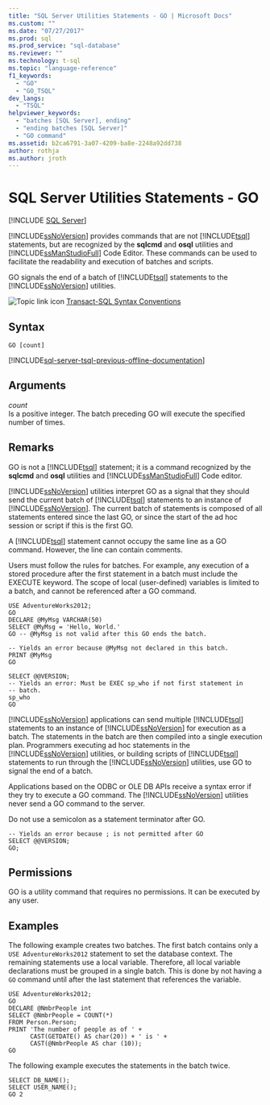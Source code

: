 ```yaml
---
title: "SQL Server Utilities Statements - GO | Microsoft Docs"
ms.custom: ""
ms.date: "07/27/2017"
ms.prod: sql
ms.prod_service: "sql-database"
ms.reviewer: ""
ms.technology: t-sql
ms.topic: "language-reference"
f1_keywords: 
  - "GO"
  - "GO_TSQL"
dev_langs: 
  - "TSQL"
helpviewer_keywords: 
  - "batches [SQL Server], ending"
  - "ending batches [SQL Server]"
  - "GO command"
ms.assetid: b2ca6791-3a07-4209-ba8e-2248a92dd738
author: rothja
ms.author: jroth
---
```

# SQL Server Utilities Statements - GO
[!INCLUDE [SQL Server](../../includes/applies-to-version/sqlserver.md)]

  [!INCLUDE[ssNoVersion](../../includes/ssnoversion-md.md)] provides commands that are not [!INCLUDE[tsql](../../includes/tsql-md.md)] statements, but are recognized by the **sqlcmd** and **osql** utilities and [!INCLUDE[ssManStudioFull](../../includes/ssmanstudiofull-md.md)] Code Editor. These commands can be used to facilitate the readability and execution of batches and scripts.  
  
  GO signals the end of a batch of [!INCLUDE[tsql](../../includes/tsql-md.md)] statements to the [!INCLUDE[ssNoVersion](../../includes/ssnoversion-md.md)] utilities.  
  
 ![Topic link icon](../../database-engine/configure-windows/media/topic-link.gif "Topic link icon") [Transact-SQL Syntax Conventions](../../t-sql/language-elements/transact-sql-syntax-conventions-transact-sql.md)  
  
## Syntax  
  
```  
GO [count]  
```  
  
[!INCLUDE[sql-server-tsql-previous-offline-documentation](../../includes/sql-server-tsql-previous-offline-documentation.md)]

## Arguments
 *count*  
 Is a positive integer. The batch preceding GO will execute the specified number of times.  
  
## Remarks  
 GO is not a [!INCLUDE[tsql](../../includes/tsql-md.md)] statement; it is a command recognized by the **sqlcmd** and **osql** utilities and [!INCLUDE[ssManStudioFull](../../includes/ssmanstudiofull-md.md)] Code editor.  
  
 [!INCLUDE[ssNoVersion](../../includes/ssnoversion-md.md)] utilities interpret GO as a signal that they should send the current batch of [!INCLUDE[tsql](../../includes/tsql-md.md)] statements to an instance of [!INCLUDE[ssNoVersion](../../includes/ssnoversion-md.md)]. The current batch of statements is composed of all statements entered since the last GO, or since the start of the ad hoc session or script if this is the first GO.  
  
 A [!INCLUDE[tsql](../../includes/tsql-md.md)] statement cannot occupy the same line as a GO command. However, the line can contain comments.  
  
 Users must follow the rules for batches. For example, any execution of a stored procedure after the first statement in a batch must include the EXECUTE keyword. The scope of local (user-defined) variables is limited to a batch, and cannot be referenced after a GO command.  
  
```  
USE AdventureWorks2012;  
GO  
DECLARE @MyMsg VARCHAR(50)  
SELECT @MyMsg = 'Hello, World.'  
GO -- @MyMsg is not valid after this GO ends the batch.  
  
-- Yields an error because @MyMsg not declared in this batch.  
PRINT @MyMsg  
GO  
  
SELECT @@VERSION;  
-- Yields an error: Must be EXEC sp_who if not first statement in   
-- batch.  
sp_who  
GO  
```  
  
 [!INCLUDE[ssNoVersion](../../includes/ssnoversion-md.md)] applications can send multiple [!INCLUDE[tsql](../../includes/tsql-md.md)] statements to an instance of [!INCLUDE[ssNoVersion](../../includes/ssnoversion-md.md)] for execution as a batch. The statements in the batch are then compiled into a single execution plan. Programmers executing ad hoc statements in the [!INCLUDE[ssNoVersion](../../includes/ssnoversion-md.md)] utilities, or building scripts of [!INCLUDE[tsql](../../includes/tsql-md.md)] statements to run through the [!INCLUDE[ssNoVersion](../../includes/ssnoversion-md.md)] utilities, use GO to signal the end of a batch.  
  
 Applications based on the ODBC or OLE DB APIs receive a syntax error if they try to execute a GO command. The [!INCLUDE[ssNoVersion](../../includes/ssnoversion-md.md)] utilities never send a GO command to the server.  
  
 Do not use a semicolon as a statement terminator after GO.
 
```
-- Yields an error because ; is not permitted after GO  
SELECT @@VERSION;  
GO;  
```
  
## Permissions  
 GO is a utility command that requires no permissions. It can be executed by any user.    
  
## Examples  
 The following example creates two batches. The first batch contains only a `USE AdventureWorks2012` statement to set the database context. The remaining statements use a local variable. Therefore, all local variable declarations must be grouped in a single batch. This is done by not having a `GO` command until after the last statement that references the variable.  
  
```  
USE AdventureWorks2012;  
GO  
DECLARE @NmbrPeople int  
SELECT @NmbrPeople = COUNT(*)  
FROM Person.Person;  
PRINT 'The number of people as of ' +  
      CAST(GETDATE() AS char(20)) + ' is ' +  
      CAST(@NmbrPeople AS char (10));  
GO  
```  
  
 The following example executes the statements in the batch twice.  
  
```  
SELECT DB_NAME();  
SELECT USER_NAME();  
GO 2  
```  
  
  
